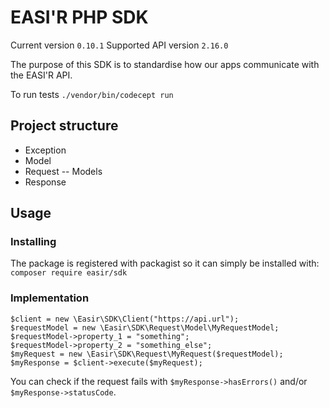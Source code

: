 # EASI'R PHP SDK

Current version `0.10.1`
Supported API version `2.16.0`

The purpose of this SDK is to standardise how our apps communicate with the EASI'R API.

To run tests `./vendor/bin/codecept run`

## Project structure
- Exception
- Model
- Request
-- Models
- Response

## Usage
### Installing

The package is registered with packagist so it can simply be installed with: `composer require easir/sdk`

### Implementation
```
$client = new \Easir\SDK\Client("https://api.url");
$requestModel = new \Easir\SDK\Request\Model\MyRequestModel;
$requestModel->property_1 = "something";
$requestModel->property_2 = "something_else";
$myRequest = new \Easir\SDK\Request\MyRequest($requestModel);
$myResponse = $client->execute($myRequest);
```

You can check if the request fails with `$myResponse->hasErrors()` and/or `$myResponse->statusCode`.
